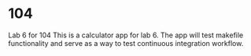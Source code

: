 # 104
Lab 6 for 104
This is a calculator app for lab 6. The app will test makefile functionality and serve as a way to test continuous integration workflow.
